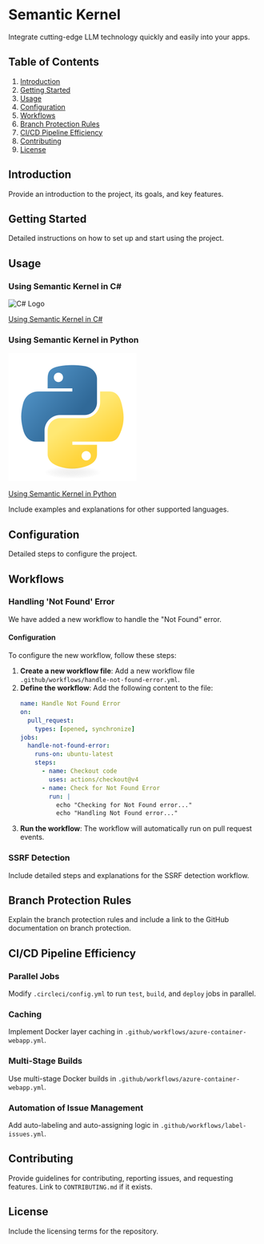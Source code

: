 # Semantic Kernel

Integrate cutting-edge LLM technology quickly and easily into your apps.

## Table of Contents
1. [Introduction](#introduction)
2. [Getting Started](#getting-started)
3. [Usage](#usage)
4. [Configuration](#configuration)
5. [Workflows](#workflows)
6. [Branch Protection Rules](#branch-protection-rules)
7. [CI/CD Pipeline Efficiency](#cicd-pipeline-efficiency)
8. [Contributing](#contributing)
9. [License](#license)

## Introduction
Provide an introduction to the project, its goals, and key features.

## Getting Started
Detailed instructions on how to set up and start using the project.

## Usage
### Using Semantic Kernel in C#
![C# Logo](https://user-images.githubusercontent.com/371009/230673036-fad1e8e6-5d48-49b1-a9c1-6f9834e0d165.png)

[Using Semantic Kernel in C#](dotnet/README.md)

### Using Semantic Kernel in Python
![Python Logo](https://raw.githubusercontent.com/devicons/devicon/master/icons/python/python-original.svg)

[Using Semantic Kernel in Python](python/README.md)

Include examples and explanations for other supported languages.

## Configuration
Detailed steps to configure the project.

## Workflows
### Handling 'Not Found' Error
We have added a new workflow to handle the "Not Found" error.

#### Configuration
To configure the new workflow, follow these steps:

1. **Create a new workflow file**: Add a new workflow file `.github/workflows/handle-not-found-error.yml`.
2. **Define the workflow**: Add the following content to the file:
    ```yaml
    name: Handle Not Found Error
    on:
      pull_request:
        types: [opened, synchronize]
    jobs:
      handle-not-found-error:
        runs-on: ubuntu-latest
        steps:
          - name: Checkout code
            uses: actions/checkout@v4
          - name: Check for Not Found Error
            run: |
              echo "Checking for Not Found error..."
              echo "Handling Not Found error..."
    ```
3. **Run the workflow**: The workflow will automatically run on pull request events.

### SSRF Detection
Include detailed steps and explanations for the SSRF detection workflow.

## Branch Protection Rules
Explain the branch protection rules and include a link to the GitHub documentation on branch protection.

## CI/CD Pipeline Efficiency
### Parallel Jobs
Modify `.circleci/config.yml` to run `test`, `build`, and `deploy` jobs in parallel.

### Caching
Implement Docker layer caching in `.github/workflows/azure-container-webapp.yml`.

### Multi-Stage Builds
Use multi-stage Docker builds in `.github/workflows/azure-container-webapp.yml`.

### Automation of Issue Management
Add auto-labeling and auto-assigning logic in `.github/workflows/label-issues.yml`.

## Contributing
Provide guidelines for contributing, reporting issues, and requesting features. Link to `CONTRIBUTING.md` if it exists.

## License
Include the licensing terms for the repository.
